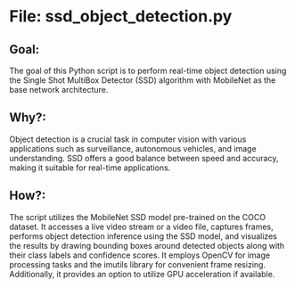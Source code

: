 # File: ssd_object_detection.py

## Goal:
The goal of this Python script is to perform real-time object detection using the Single Shot MultiBox Detector (SSD) algorithm with MobileNet as the base network architecture.

## Why?:
Object detection is a crucial task in computer vision with various applications such as surveillance, autonomous vehicles, and image understanding. SSD offers a good balance between speed and accuracy, making it suitable for real-time applications.

## How?:
The script utilizes the MobileNet SSD model pre-trained on the COCO dataset. It accesses a live video stream or a video file, captures frames, performs object detection inference using the SSD model, and visualizes the results by drawing bounding boxes around detected objects along with their class labels and confidence scores. It employs OpenCV for image processing tasks and the imutils library for convenient frame resizing. Additionally, it provides an option to utilize GPU acceleration if available.
